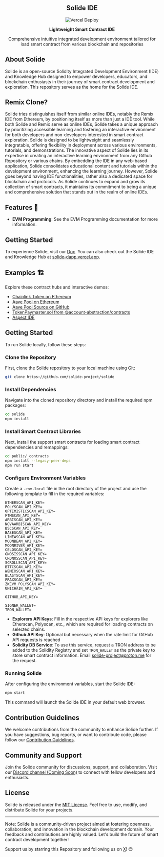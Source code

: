 <p align="center">
  <h2 align="center">Solide IDE</h2>
  <p align="center">
    <img src="https://therealsujitk-vercel-badge.vercel.app/?app=solide" alt="Vercel Deploy">
  </p>
  <p align="center"><b>Lightweight Smart Contract IDE</b></p>
  <p align="center">Comprehensive intuitive integrated development environment tailored for load smart contract from various blockchain and repositories</p>
</p>

## About Solide

Solide is an open-source Solidity Integrated Development Environment (IDE) and Knowledge Hub designed to empower developers, educators, and blockchain enthusiasts in their journey of smart contract development and exploration. This repository serves as the home for the Solide IDE.

## Remix Clone?

Solide tries distinguishes itself from similar online IDEs, notably the Remix IDE from Ethereum, by positioning itself as more than just a IDE tool. While both Solide and Remix serve as online IDEs, Solide takes a unique approach by prioritizing accessible learning and fostering an interactive environment for both developers and non-developers interested in smart contract exploration. Solide is designed to be lightweight and seamlessly integratable, offering flexibility in deployment across various environments, tutorials, and demonstrations. The innovative aspect of Solide lies in its expertise in creating an interactive learning environment from any Github Repository or various chains. By embedding the IDE in any web-based application, Solide consolidates educational content and tutorials within the development environment, enhancing the learning journey. However, Solide goes beyond having IDE functionalities, rather also a dedicated space for blockchain and protocols. As Solide continues to expand and grow its collection of smart contracts, it maintains its commitment to being a unique and comprehensive solution that stands out in the realm of online IDEs.

## Features 🌟

- **EVM Programming**: See the EVM Programming documentation for more information.

## Getting Started

To experience Solide, visit our [Doc](https://docs.solide0x.tech/). You can also check out the Solide IDE and Knowledge Hub at [solide-dapp.vercel.app](https://solide-dapp.vercel.app/).

## Examples 🏗️

Explore these contract hubs and interactive demos:

- [Chainlink Token on Ethereum](https://solidewidget.azurewebsites.net/address/1/0x514910771af9ca656af840dff83e8264ecf986ca)
- [Aave Pool on Ethereum](http://localhost:3001/address/1/0x87870Bca3F3fD6335C3F4ce8392D69350B4fA4E2)
- [Aave Pool Source on GitHub](https://github.com/aave/aave-v3-core/blob/master/contracts/protocol/pool/Pool.sol)
- [TokenPaymaster.sol from @account-abstraction/contracts](https://solidewidget.azurewebsites.net/?url=https://github.com/eth-infinitism/account-abstraction/blob/develop/contracts/samples/TokenPaymaster.sol)
- [Aspect IDE](https://solidewidget.azurewebsites.net/aspect)

## Getting Started
To run Solide locally, follow these steps:

### Clone the Repository
First, clone the Solide repository to your local machine using Git:
```bash
git clone https://github.com/solide-project/solide
```

### Install Dependencies
Navigate into the cloned repository directory and install the required npm packages:
```bash
cd solide
npm install
```

### Install Smart Contract Libraries
Next, install the support smart contracts for loading smart contract dependencies and remappings:
```bash
cd public/_contracts
npm install --legacy-peer-deps
npm run start
```

### Configure Environment Variables
Create a `.env.local` file in the root directory of the project and use the following template to fill in the required variables:
```plaintext
ETHERSCAN_API_KEY=
POLYSCAN_API_KEY=
OPTIMISTICSCAN_API_KEY=
FTMSCAN_API_KEY=
ARBISCAN_API_KEY=
NOVAARBISCAN_API_KEY=
BSCSCAN_API_KEY=
BASESCAN_API_KEY=
LINEASCAN_API_KEY=
MOONBEAM_API_KEY=
MOONRIVER_API_KEY=
CELOSCAN_API_KEY=
GNOSISSCAN_API_KEY=
CRONOSSCAN_API_KEY=
SCROLLSCAN_API_KEY=
BTTCSCAN_API_KEY=
WEMIXSCAN_API_KEY=
BLASTSCAN_API_KEY=
FRAXSCAN_API_KEY=
ZKEVM_POLYSCAN_API_KEY=
UNICHAIN_API_KEY=

GITHUB_API_KEY=
  
SIGNER_WALLET=
TRON_WALLET=
```

- **Explorers API Keys**: Fill in the respective API keys for explorers like Etherscan, Polyscan, etc., which are required for loading contracts on selected chains.
- **Github API Key**: Optional but necessary when the rate limit for GitHub API requests is reached
- **Solidity DB Service**: To use this service, request a TRON address to be added to the Solidity Registry and set `TRON_WALLET` as the private key to store smart contract information. Email solide-project@proton.me for the request.

### Running Solide
After configuring the environment variables, start the Solide IDE:
```bash
npm start
```

This command will launch the Solide IDE in your default web browser.

## Contribution Guidelines

We welcome contributions from the community to enhance Solide further. If you have suggestions, bug reports, or want to contribute code, please follow our [Contribution Guidelines](link-to-contribution-guidelines).

## Community and Support

Join the Solide community for discussions, support, and collaboration. Visit our [Discord channel (Coming Soon)](#) to connect with fellow developers and enthusiasts.

## License

Solide is released under the [MIT License](link-to-license). Feel free to use, modify, and distribute Solide for your projects.

---


Note: Solide is a community-driven project aimed at fostering openness, collaboration, and innovation in the blockchain development domain. Your feedback and contributions are highly valued. Let's build the future of smart contract development together!

Support us by starring this Repository and following us on [X](https://twitter.com/SolideProject)! 😊